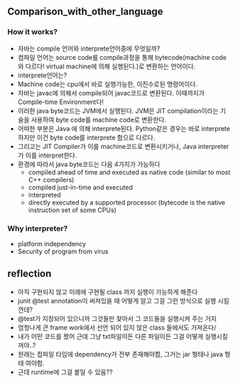 ## Comparison_with_other_language

### How it works?
- 자바는 compile 언어와 interprete언어중에 무엇일까?
- 컴파일 언어는 source code를 compile과정을 통해 bytecode(machine code와 다르다! virtual machine에 의해 실행된다.)로 변환하는 언어이다.
- interprete언어는?
- Machine code는 cpu에서 바로 실행가능한, 이진수로된 명령어이다.
- 자바는 javac에 의해서 compile되어 javac코드로 변환된다. 이때까지가 Compile-time Environment다! 
- 이러한 java byte코드는 JVM에서 실행된다. JVM은 JIT compilation이라는 기술을 사용하여 byte code를 machine code로 변환한다.
- 어떠한 부분은 Java 에 의해 interprete된다. Python같은 경우는 바로 interprete하지만 이건 byte code를 interprete 함으로 다르다.
- 그리고는 JIT Compiler가 이를 machine코드로 변환시키거나, Java interpreter가 이를 interpret한다. 
- 환경에 따라서 java byte코드는 다음 4가지가 가능하다
  - compiled ahead of time and executed as native code (similar to most C++ compilers)
  - compiled just-in-time and executed
  - interpreted
  - directly executed by a supported processor (bytecode is the native instruction set of some CPUs)
### Why interpreter?
- platform independency
- Security of program from virus

## reflection
- 아직 구현되지 않고 미래에 구현될 class 까지 실행이 가능하게 해준다
- junit @test annotation이 써져있을 때 어떻게 알고 그걸 그런 방식으로 실행 시킬껀데?
- @test가 지정되어 있으니까 그것들만 찾아서 그 코드들을 실행시켜 주는 거지
- 엄청나게 큰 frame work에서 선언 되어 있지 않은 class 들에서도 가져온다/
- 내가 어떤 코드를 짰어 근데 그냥 txt파일이든 다른 파일이든 그걸 어떻게 실행시킬꺼야..?
- 원래는 컴파일 타임에 dependency가 전부 존재해야함, 그거는 jar 형태나 java 형태 여야함.
- 근데 runtime에 그걸 붙일 수 있음??
